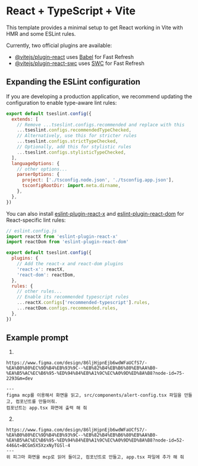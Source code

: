 # React + TypeScript + Vite

This template provides a minimal setup to get React working in Vite with HMR and some ESLint rules.

Currently, two official plugins are available:

- [@vitejs/plugin-react](https://github.com/vitejs/vite-plugin-react/blob/main/packages/plugin-react) uses [Babel](https://babeljs.io/) for Fast Refresh
- [@vitejs/plugin-react-swc](https://github.com/vitejs/vite-plugin-react/blob/main/packages/plugin-react-swc) uses [SWC](https://swc.rs/) for Fast Refresh

## Expanding the ESLint configuration

If you are developing a production application, we recommend updating the configuration to enable type-aware lint rules:

```js
export default tseslint.config({
  extends: [
    // Remove ...tseslint.configs.recommended and replace with this
    ...tseslint.configs.recommendedTypeChecked,
    // Alternatively, use this for stricter rules
    ...tseslint.configs.strictTypeChecked,
    // Optionally, add this for stylistic rules
    ...tseslint.configs.stylisticTypeChecked,
  ],
  languageOptions: {
    // other options...
    parserOptions: {
      project: ['./tsconfig.node.json', './tsconfig.app.json'],
      tsconfigRootDir: import.meta.dirname,
    },
  },
})
```

You can also install [eslint-plugin-react-x](https://github.com/Rel1cx/eslint-react/tree/main/packages/plugins/eslint-plugin-react-x) and [eslint-plugin-react-dom](https://github.com/Rel1cx/eslint-react/tree/main/packages/plugins/eslint-plugin-react-dom) for React-specific lint rules:

```js
// eslint.config.js
import reactX from 'eslint-plugin-react-x'
import reactDom from 'eslint-plugin-react-dom'

export default tseslint.config({
  plugins: {
    // Add the react-x and react-dom plugins
    'react-x': reactX,
    'react-dom': reactDom,
  },
  rules: {
    // other rules...
    // Enable its recommended typescript rules
    ...reactX.configs['recommended-typescript'].rules,
    ...reactDom.configs.recommended.rules,
  },
})
```
## Example prompt
1.
```
https://www.figma.com/design/86ljHjpnEjb6wdWFaUCfS7/-%EA%B0%80%EC%9D%B4%EB%93%9C--%EB%82%B4%EB%B6%80%EB%AA%B0-%EA%B5%AC%EC%B6%95-%ED%94%84%EB%A1%9C%EC%A0%9D%ED%8A%B8?node-id=75-2293&m=dev

---
figma mcp를 이용해서 화면을 읽고, src/components/alert-config.tsx 파일을 만들고, 컴포넌트를 만들어줘.
컴포넌트는 app.tsx 화면에 출력 해 줘
```

2.
```
https://www.figma.com/design/86ljHjpnEjb6wdWFaUCfS7/-%EA%B0%80%EC%9D%B4%EB%93%9C--%EB%82%B4%EB%B6%80%EB%AA%B0-%EA%B5%AC%EC%B6%95-%ED%94%84%EB%A1%9C%EC%A0%9D%ED%8A%B8?node-id=52-446&t=BCGm5X5XzxNyTGSl-4
---
위 피그마 화면을 mcp로 읽어 들이고, 컴포넌트로 만들고, app.tsx 파일에 추가 해 줘
```


